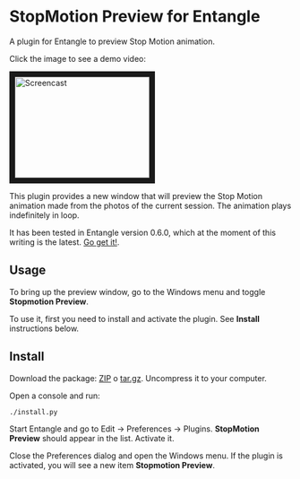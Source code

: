 # StopMotion Preview for Entangle

A plugin for Entangle to preview Stop Motion animation.

Click the image to see a demo video:

<a href="http://www.youtube.com/watch?v=CdJ6xXIcawk" target="_blank"><img src="http://img.youtube.com/vi/CdJ6xXIcawk/0.jpg"
alt="Screencast" width="240" height="180" border="10" /></a>

This plugin provides a new window that will preview the Stop Motion
animation made from the photos of the current session.  The animation
plays indefinitely in loop.

It has been tested in Entangle version 0.6.0, which at the moment of
this writing is the latest.  [Go get it!](http://entangle-photo.org/).

## Usage

To bring up the preview window, go to the Windows menu and toggle
**Stopmotion Preview**.

To use it, first you need to install and activate the plugin.  See
**Install** instructions below.

## Install

Download the package:
[ZIP](https://github.com/manuq/stopmo_preview/archive/1.0.zip) o
[tar.gz](https://github.com/manuq/stopmo_preview/archive/1.0.tar.gz).
Uncompress it to your computer.

Open a console and run:

    ./install.py

Start Entangle and go to Edit -> Preferences -> Plugins.  **StopMotion
Preview** should appear in the list.  Activate it.

Close the Preferences dialog and open the Windows menu.  If the plugin
is activated, you will see a new item **Stopmotion Preview**.
